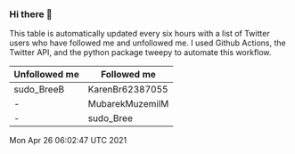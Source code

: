 ### Hi there 👋

This table is automatically updated every six hours with a list of Twitter users who have followed me and unfollowed me. I used Github Actions, the Twitter API, and the python package tweepy to automate this workflow.

| Unfollowed me |  Followed me |
| --- | --- |
|sudo_BreeB|KarenBr62387055|
|-|MubarekMuzemilM|
|-|sudo_Bree|
Mon Apr 26 06:02:47 UTC 2021
